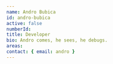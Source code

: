```yaml
---
name: Andro Bubica
id: andro-bubica
active: false
numberId: 
title: Developer
bio: Andro comes, he sees, he debugs.
areas:
contact: { email: andro }
---
```

